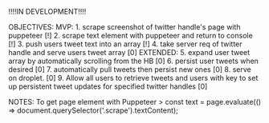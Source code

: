 !!!!IN DEVELOPMENT!!!!

OBJECTIVES:
  MVP:
      1. scrape screenshot of twitter handle's page with puppeteer              [!]
      2. scrape text element with puppeteer and return to console               [!]
      3. push users tweet text into an array                                    [!]
      4. take server req of twitter handle and serve users tweet array          [0]
  EXTENDED:
      5. expand user tweet array by automatically scrolling from the HB         [0]
      6. persist user tweets when desired                                       [0]
      7. automatically pull tweets then persist new ones                        [0]
      8. serve on droplet.                                                      [0]
      9. Allow all users to retrieve tweets and users with key to set up
         persistent tweet updates for specified twitter handles                 [0]

NOTES:
  To get page element with Puppeteer
    > const text = page.evaluate(() => document.querySelector('.scrape').textContent);
